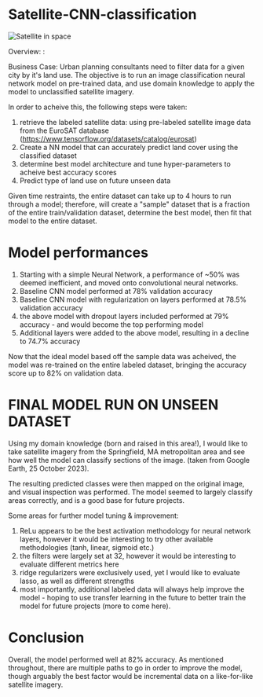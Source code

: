 # Satellite-CNN-classification

![Satellite in space]([URL](https://keysight-h.assetsadobe.com/is/image/content/dam/keysight/en/img/ind/aerospace-defense/satellites/Satellite_1200x900.jpg?wid=582&hei=437&fmt=webp-alpha&resMode=sharp2&op_sharpen=1))

Overview: :

Business Case: Urban planning consultants need to filter data for a given city by it's land use. The objective is to run an image classification neural network model on pre-trained data, and use domain knowledge to apply the model to unclassified satellite imagery.

In order to acheive this, the following steps were taken:

1. retrieve the labeled satellite data: using pre-labeled satellite image data from the EuroSAT database (https://www.tensorflow.org/datasets/catalog/eurosat)
1. Create a NN model that can accurately predict land cover using the classified dataset
1. determine best model architecture and tune hyper-parameters to acheive best accuracy scores
1. Predict type of land use on future unseen data

Given time restraints, the entire dataset can take up to 4 hours to run through a model; therefore, will create a "sample" dataset that is a fraction of the entire train/validation dataset, determine the best model, then fit that model to the entire dataset.

# Model performances

1. Starting with a simple Neural Network, a performance of ~50% was deemed inefficient, and moved onto convolutional neural networks.
2. Baseline CNN model performed at 78% validation accuracy
3. Baseline CNN model with regularization on layers performed at 78.5% validation accuracy
4. the above model with dropout layers included performed at 79% accuracy - and would become the top performing model
5. Additional layers were added to the above model, resulting in a decline to 74.7% accuracy

Now that the ideal model based off the sample data was acheived, the model was re-trained on the entire labeled dataset, bringing the accuracy score up to 82% on validation data.

# FINAL MODEL RUN ON UNSEEN DATASET

Using my domain knowledge (born and raised in this area!), I would like to take satellite imagery from the Springfield, MA metropolitan area and see how well the model can classify sections of the image. (taken from Google Earth, 25 October 2023).

The resulting predicted classes were then mapped on the original image, and visual inspection was performed. The model seemed to largely classify areas correctly, and is a good base for future projects.

Some areas for further model tuning & improvement:

1. ReLu appears to be the best activation methodology for neural network layers, however it would be interesting to try other available methodologies (tanh, linear, sigmoid etc.)
2. the filters were largely set at 32, however it would be interesting to evaluate different metrics here
3. ridge regularizers were exclusively used, yet I would like to evaluate lasso, as well as different strengths
4. most importantly, additional labeled data will always help improve the model - hoping to use transfer learning in the future to better train the model for future projects (more to come here).

# Conclusion
Overall, the model performed well at 82% accuracy. As mentioned throughout, there are multiple paths to go in order to improve the model, though arguably the best factor would be incremental data on a like-for-like satellite imagery.
